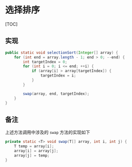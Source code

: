 # 选择排序

[TOC]

## 实现

```Java
public static void selectionSort(Integer[] array) {
    for (int end = array.length - 1; end > 0; --end) {
        int targetIndex = 0;
        for (int i = 0; i <= end; ++i) {
            if (array[i] > array[targetIndex]) {
                targetIndex = i;
            }
        }

        swap(array, end, targetIndex);
    }
}
```

## 备注

上述方法调用中涉及的 `swap` 方法的实现如下

```Java
private static <T> void swap(T[] array, int i, int j) {
    T temp = array[i];
    array[i] = array[j];
    array[j] = temp;
}
```

